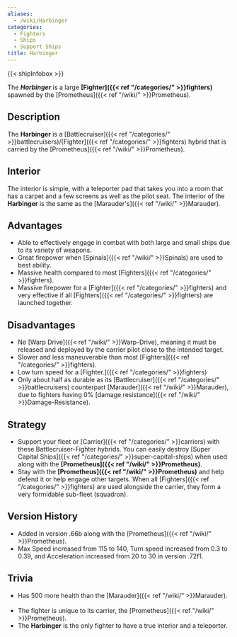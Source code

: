 ```yaml
---
aliases:
  - /wiki/Harbinger
categories:
  - Fighters
  - Ships
  - Support Ships
title: Harbinger
---
```


{{< shipInfobox >}}

The **_Harbinger_** is a large **[Fighter]({{< ref "/categories/" >}}fighters)** spawned by the [Prometheus]({{< ref "/wiki/" >}}Prometheus).

## Description 

The **Harbinger** is a [Battlecruiser]({{< ref "/categories/" >}}battlecruisers)/[Fighter]({{< ref "/categories/" >}}fighters) hybrid that is carried by the [Prometheus]({{< ref "/wiki/" >}}Prometheus).

## Interior 

The interior is simple, with a teleporter pad that takes you into a room that has a carpet and a few screens as well as the pilot seat. The interior of the **Harbinger** is the same as the [Marauder's]({{< ref "/wiki/" >}}Marauder).

## Advantages 

- Able to effectively engage in combat with both large and small ships due to its variety of weapons.
- Great firepower when [Spinals]({{< ref "/wiki/" >}}Spinals) are used to best ability.
- Massive health compared to most [Fighters]({{< ref "/categories/" >}}fighters).
- Massive firepower for a [Fighter]({{< ref "/categories/" >}}fighters) and very effective if all [Fighters]({{< ref "/categories/" >}}fighters) are launched together.

## Disadvantages 

- No [Warp Drive]({{< ref "/wiki/" >}}Warp-Drive), meaning it must be released and deployed by the carrier pilot close to the intended target.
- Slower and less maneuverable than most [Fighters]({{< ref "/categories/" >}}fighters).
- Low turn speed for a [Fighter.]({{< ref "/categories/" >}}fighters)
- Only about half as durable as its [Battlecruiser]({{< ref "/categories/" >}}battlecruisers) counterpart [Marauder]({{< ref "/wiki/" >}}Marauder), due to fighters having 0% [damage resistance]({{< ref "/wiki/" >}}Damage-Resistance).

## Strategy 

- Support your fleet or [Carrier]({{< ref "/categories/" >}}carriers) with these Battlecruiser-Fighter hybrids. You can easily destroy [Super Capital Ships]({{< ref "/categories/" >}}super-capital-ships) when used along with the **[Prometheus]({{< ref "/wiki/" >}}Prometheus)**. 
- Stay with the **[Prometheus]({{< ref "/wiki/" >}}Prometheus)** and help defend it or help engage other targets. When all [Fighters]({{< ref "/categories/" >}}fighters) are used alongside the carrier, they form a very formidable sub-fleet (squadron).  

## Version History 

- Added in version .66b along with the [Prometheus]({{< ref "/wiki/" >}}Prometheus).
- Max Speed increased from 115 to 140, Turn speed increased from 0.3 to 0.39, and Acceleration increased from 20 to 30 in version .72f1.

## Trivia 

- Has 500 more health than the [Marauder]({{< ref "/wiki/" >}}Marauder).    
- The fighter is unique to its carrier, the [Prometheus]({{< ref "/wiki/" >}}Prometheus).    
- The **Harbinger** is the only fighter to have a true interior and a teleporter.
